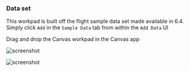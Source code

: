### Data set

This workpad is built off the flight sample data set made available in 6.4. Simply click `Add` in the `Sample Data` tab from within the `Add Data` UI

Drag and drop the Canvas workpad in the Canvas app

![screenshot](https://github.com/alexfrancoeur/kibana_canvas_examples/blob/master/images/flight_analysis_dash.png)

![screenshot](https://github.com/alexfrancoeur/kibana_canvas_examples/blob/master/images/flight_analysis.png)
